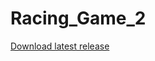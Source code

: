 # Racing_Game_2

[Download latest release](https://github.com/asmoly/Racing_Game/releases/download/1.0.0/v1.zip)
